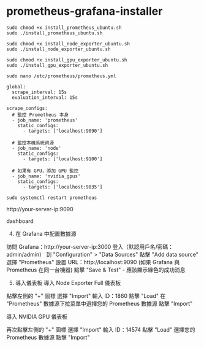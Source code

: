 # prometheus-grafana-installer
```
sudo chmod +x install_prometheus_ubuntu.sh
sudo ./install_prometheus_ubuntu.sh
```
```
sudo chmod +x install_node_exporter_ubuntu.sh
sudo ./install_node_exporter_ubuntu.sh
```
```
sudo chmod +x install_gpu_exporter_ubuntu.sh
sudo ./install_gpu_exporter_ubuntu.sh
```

```
sudo nano /etc/prometheus/prometheus.yml
```

```
global:
  scrape_interval: 15s
  evaluation_interval: 15s

scrape_configs:
  # 監控 Prometheus 本身
  - job_name: 'prometheus'
    static_configs:
      - targets: ['localhost:9090']

  # 監控本機系統資源
  - job_name: 'node'
    static_configs:
      - targets: ['localhost:9100']

  # 如果有 GPU，添加 GPU 監控
  - job_name: 'nvidia_gpus'
    static_configs:
      - targets: ['localhost:9835']
```
```
sudo systemctl restart prometheus
```

http://your-server-ip:9090


dashboard 

4. 在 Grafana 中配置數據源

訪問 Grafana：http://your-server-ip:3000
登入（默認用戶名/密碼：admin/admin）
到 "Configuration" > "Data Sources"
點擊 "Add data source"
選擇 "Prometheus"
設置 URL：http://localhost:9090 (如果 Grafana 與 Prometheus 在同一台機器)
點擊 "Save & Test" - 應該顯示綠色的成功消息

5. 導入儀表板
導入 Node Exporter Full 儀表板

點擊左側的 "+" 圖標
選擇 "Import"
輸入 ID：1860
點擊 "Load"
在 "Prometheus" 數據源下拉菜單中選擇您的 Prometheus 數據源
點擊 "Import"

導入 NVIDIA GPU 儀表板

再次點擊左側的 "+" 圖標
選擇 "Import"
輸入 ID：14574
點擊 "Load"
選擇您的 Prometheus 數據源
點擊 "Import"
